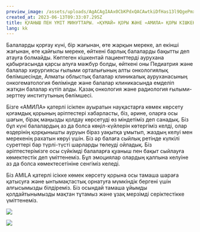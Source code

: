 ```yaml
---
preview_image: /assets/uploads/AgACAgIAAx0CbKPdxQACAwtkiDfHas13l9QgePmx0cEYGf-5-QAC98oxG7X9QEjyJ5_7YVhLBQEAAwIAA3gAAy8E
created_at: 2023-06-13T09:33:07.295Z
title: ҚУАНЫШ ПЕН ҮМІТ МИНУТТАРЫ. «ҚҰМАЙ» ҚОРЫ ЖӘНЕ «АМИЛА» ҚОРЫ КІШКЕН НАУҚАЛАР ҮШІН ЕРЕКШЕ БАЛА ҚОРҒАУ КҮНІН ҰЙЫМДАСТЫРДЫ.
lang: kk
---
```


Балаларды қорғау күні, бір жағынан, өте жарқын мереке, ал екінші жағынан, өте қайғылы мереке, өйткені барлық балаларды бақытты деп атауға болмайды. Көптеген кішкентай пациенттерді аурухана қабырғасында қарсы алуға мәжбүр болды, өйткені оны Педиатрия және балалар хирургиясы ғылыми орталығының алты онкологиялық бөлімшесінде, Алматы облыстық балалар клиникалық ауруханасының онкогематология бөлімінде және балалар клиникасында емделіп жатқан балалар күтіп алды. Қазақ онкология және радиология ғылыми-зерттеу институтының бөлімшесі.

Бізге «АМИЛА» қатерлі ісікпен ауыратын науқастарға көмек көрсету қоғамдық қорының әріптестері хабарласты, біз, әрине, оларға осы шағын, бірақ маңызды қолдау көрсетуді өз міндетіміз деп санадық. Біз бұл күні балалардың аз да болса көңіл-күйлерін көтергіміз келді, олар өздерінің қорқынышты ауруын біраз уақытқа ұмытып, жаздың келуі мен мерекенің рахатын көруі үшін. Біз әр балаға сыйлық ретінде күлкілі суреттері бар түрлі-түсті шарларды төлеуді ойладық. Біз әріптестерімізге осы сүйкімді балаларға қуаныш пен бақыт сыйлауға көмектестік деп үміттенеміз. Бұл эмоциялар олардың қалпына келуіне аз да болса көмектесетініне сенгіміз келеді.

Біз AMILA қатерлі ісікке көмек көрсету қорына осы тамаша шараға қатысуға және ынтымақтастық орнатуға мүмкіндік бергені үшін алғысымызды білдіреміз. Біз осындай тамаша ұйымды қолдайтынымызды мақтан тұтамыз және ұзақ мерзімді серіктестікке үміттенеміз.

![](/assets/uploads/AgACAgIAAx0CbKPdxQACAwpkiDfHXYvlaLyoSCnNlom1tNDCoAAC9soxG7X9QEi-GQfdPw2SoQEAAwIAA3gAAy8E)

![](/assets/uploads/AgACAgIAAx0CbKPdxQACAwxkiDfHfe2YufxKc3LQIX45uKeS1AAC-MoxG7X9QEgxx38eG8vVxAEAAwIAA3kAAy8E)


